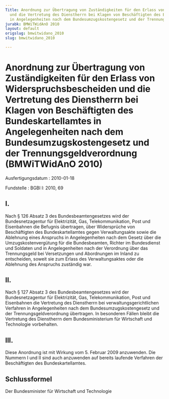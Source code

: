 ```yaml
---
Title: Anordnung zur Übertragung von Zuständigkeiten für den Erlass von Widerspruchsbescheiden
  und die Vertretung des Dienstherrn bei Klagen von Beschäftigten des Bundeskartellamtes
  in Angelegenheiten nach dem Bundesumzugskostengesetz und der Trennungsgeldverordnung
jurabk: BMWiTWidAnO 2010
layout: default
origslug: bmwitwidano_2010
slug: bmwitwidano_2010

---
```


# Anordnung zur Übertragung von Zuständigkeiten für den Erlass von Widerspruchsbescheiden und die Vertretung des Dienstherrn bei Klagen von Beschäftigten des Bundeskartellamtes in Angelegenheiten nach dem Bundesumzugskostengesetz und der Trennungsgeldverordnung (BMWiTWidAnO 2010)

Ausfertigungsdatum
:   2010-01-18

Fundstelle
:   BGBl I: 2010, 69


## I.

Nach § 126 Absatz 3 des Bundesbeamtengesetzes wird der Bundesnetzagentur für Elektrizität, Gas, Telekommunikation, Post und Eisenbahnen die Befugnis übertragen, über Widersprüche von Beschäftigten des Bundeskartellamtes gegen Verwaltungsakte sowie die Ablehnung eines Anspruchs in Angelegenheiten nach dem Gesetz über die Umzugskostenvergütung für die Bundesbeamten, Richter im Bundesdienst und Soldaten und in Angelegenheiten nach der Verordnung über das Trennungsgeld bei Versetzungen und Abordnungen im Inland zu entscheiden, soweit sie zum Erlass des Verwaltungsaktes oder die Ablehnung des Anspruchs zuständig war.


## II.

Nach § 127 Absatz 3 des Bundesbeamtengesetzes wird der Bundesnetzagentur für Elektrizität, Gas, Telekommunikation, Post und Eisenbahnen die Vertretung des Dienstherrn bei verwaltungsgerichtlichen Verfahren in Angelegenheiten nach dem Bundesumzugskostengesetz und der Trennungsgeldverordnung übertragen. In besonderen Fällen bleibt die Vertretung des Dienstherrn dem Bundesministerium für Wirtschaft und Technologie vorbehalten.


## III.

Diese Anordnung ist mit Wirkung vom 5. Februar 2009 anzuwenden. Die Nummern I und II sind auch anzuwenden auf bereits laufende Verfahren der Beschäftigten des Bundeskartellamtes.


## Schlussformel

Der Bundesminister für Wirtschaft und Technologie

